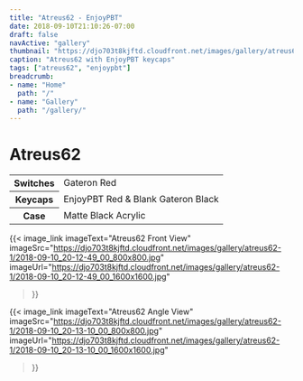 ```yaml
---
title: "Atreus62 - EnjoyPBT"
date: 2018-09-10T21:10:26-07:00
draft: false
navActive: "gallery"
thumbnail: "https://djo703t8kjftd.cloudfront.net/images/gallery/atreus62-1/2018-09-10_20-12-49_00_800x800.jpg"
caption: "Atreus62 with EnjoyPBT keycaps"
tags: ["atreus62", "enjoypbt"]
breadcrumb:
- name: "Home"
  path: "/"
- name: "Gallery"
  path: "/gallery/"
---
```


# Atreus62

<table class="table table-hover">
    <tbody>
        <tr>
            <th scope="row">Switches</td>
            <td>Gateron Red</td>
        </tr>
        <tr>
            <th scope="row">Keycaps</td>
            <td>EnjoyPBT Red & Blank Gateron Black</td>
        </tr>
        <tr>
            <th scope="row">Case</td>
            <td>Matte Black Acrylic</td>
        </tr>
    </tbody>
</table>


{{<
    image_link
        imageText="Atreus62 Front View"
        imageSrc="https://djo703t8kjftd.cloudfront.net/images/gallery/atreus62-1/2018-09-10_20-12-49_00_800x800.jpg"
        imageUrl="https://djo703t8kjftd.cloudfront.net/images/gallery/atreus62-1/2018-09-10_20-12-49_00_1600x1600.jpg"
>}}

{{<
    image_link
        imageText="Atreus62 Angle View"
        imageSrc="https://djo703t8kjftd.cloudfront.net/images/gallery/atreus62-1/2018-09-10_20-13-10_00_800x800.jpg"
        imageUrl="https://djo703t8kjftd.cloudfront.net/images/gallery/atreus62-1/2018-09-10_20-13-10_00_1600x1600.jpg"
>}}


